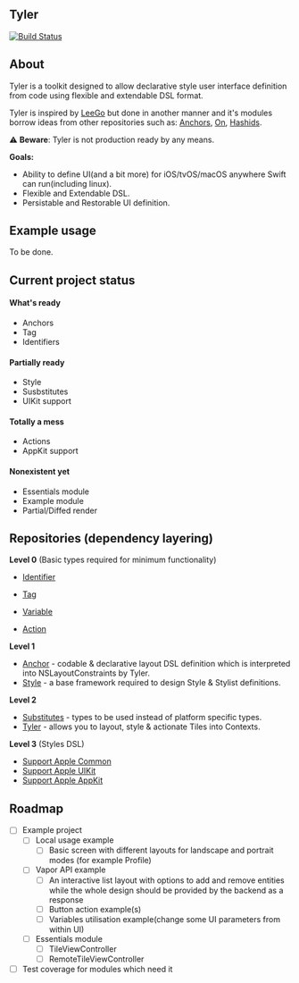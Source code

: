 
## Tyler

[![Build Status](https://travis-ci.org/IgorMuzyka/Tyler.svg?branch=master)](https://travis-ci.org/IgorMuzyka/Tyler)

## About

Tyler is a toolkit designed to allow declarative style user interface definition from code using flexible and extendable DSL format.

Tyler is inspired by [LeeGo](https://github.com/wangshengjia/LeeGo) but done in another manner and it's modules borrow ideas from other repositories such as: [Anchors](https://github.com/onmyway133/Anchors), [On](https://github.com/onmyway133/On), [Hashids](https://github.com/malczak/hashids). 

⚠️ **Beware**: Tyler is not production ready by any means.



**Goals:**

- Ability to define UI(and a bit more) for iOS/tvOS/macOS anywhere Swift can run(including linux).
- Flexible and Extendable DSL.
- Persistable and Restorable UI definition.



## Example usage

To be done.

## Current project status

#### What's ready

- Anchors
- Tag
- Identifiers

#### Partially ready

- Style
- Susbstitutes
- UIKit support

#### Totally a mess

- Actions
- AppKit support

#### Nonexistent yet

- Essentials module
- Example module
- Partial/Diffed render

## Repositories (dependency layering)

**Level 0** (Basic types required for minimum functionality)

- [Identifier](https://github.com/IgorMuzyka/Tyler.Identifier)

- [Tag](https://github.com/IgorMuzyka/Tyler.Tag)

- [Variable](https://github.com/IgorMuzyka/Tyler.Variable)
- [Action](https://github.com/IgorMuzyka/Tyler.Action)

**Level 1**

- [Anchor](https://github.com/IgorMuzyka/Tyler.Anchor) - codable & declarative layout DSL definition which is interpreted into NSLayoutConstraints by Tyler.
- [Style](https://github.com/IgorMuzyka/Tyler.Style) - a base framework required to design Style & Stylist definitions.

**Level 2**

- [Substitutes](https://github.com/IgorMuzyka/Tyler.Substitutes) - types to be used instead of platform specific types.
- [Tyler](https://github.com/IgorMuzyka/Tyler) - allows you to layout, style & actionate Tiles into Contexts.

**Level 3** (Styles DSL)

- [Support Apple Common](https://github.com/IgorMuzyka/Tyler.Support.Apple.Common)
- [Support Apple UIKit](https://github.com/IgorMuzyka/Tyler.Support.Apple.UIKit)
- [Support Apple AppKit](https://github.com/IgorMuzyka/Tyler.Support.Apple.AppKit)



## Roadmap

- [ ] Example project
  - [ ] Local usage example
    - [ ] Basic screen with different layouts for landscape and portrait modes (for example Profile)
  - [ ] Vapor API example
    - [ ] An interactive list layout with options to add and remove entities while the whole design should be provided by the backend as a response
    - [ ] Button action example(s)
    - [ ] Variables utilisation example(change some UI parameters from within UI)
  - [ ] Essentials module
    - [ ] TileViewController
    - [ ] RemoteTileViewController
- [ ] Test coverage for modules which need it
